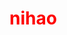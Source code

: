 <!DOCTYPE html>
<html>
  <head></head>
  <body>
    <h1 style="color:red;">nihao</h1>
  </body>
</html>
